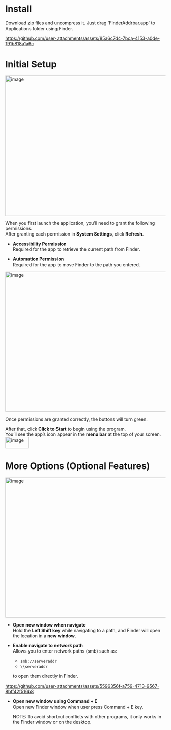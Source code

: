 # Install

Download zip files and uncompress it. Just drag 'FinderAddrbar.app' to Applications folder using Finder.

https://github.com/user-attachments/assets/85a6c7d4-7bca-4153-a0de-191b818a1a6c

# Initial Setup

<img width="612" height="440" alt="image" src="https://github.com/user-attachments/assets/0d320c55-df01-44a8-b003-235f0dbf951c" />

When you first launch the application, you’ll need to grant the following permissions.  
After granting each permission in **System Settings**, click **Refresh**.

- **Accessibility Permission**  
  Required for the app to retrieve the current path from Finder.

- **Automation Permission**  
  Required for the app to move Finder to the path you entered.

<img width="612" height="440" alt="image" src="https://github.com/user-attachments/assets/58a4a8ce-939a-455c-92ef-a631b8e0f488" />

Once permissions are granted correctly, the buttons will turn green.

After that, click **Click to Start** to begin using the program.  
You’ll see the app’s icon appear in the **menu bar** at the top of your screen.\
<img width="74" height="35" alt="image" src="https://github.com/user-attachments/assets/6b172cac-579d-4ed6-94f6-038f9b59578f" />


# More Options (Optional Features)

<img width="612" height="440" alt="image" src="https://github.com/user-attachments/assets/9130fe07-225c-42f6-817a-8f9c4fbccb27" />

- **Open new window when navigate**  
  Hold the **Left Shift key** while navigating to a path, and Finder will open the location in a **new window**.

- **Enable navigate to network path**  
  Allows you to enter network paths (smb) such as:

  - `smb://serveraddr`  
  - `\\serveraddr`

  to open them directly in Finder.  

https://github.com/user-attachments/assets/5596356f-a759-4713-9567-8bff42f516b8
  
- **Open new window using Command + E**\
  Open new Finder window when user press Command + E key.

  NOTE: To avoid shortcut conflicts with other programs, it only works in the Finder window or on the desktop.
